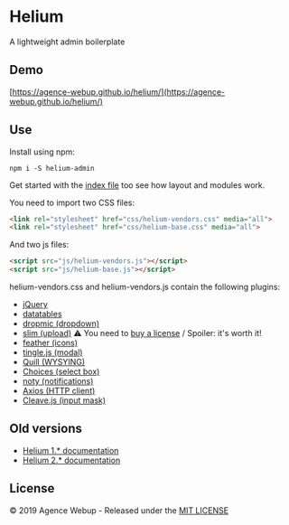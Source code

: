 # Helium

A lightweight admin boilerplate

## Demo

[https://agence-webup.github.io/helium/](https://agence-webup.github.io/helium/)

## Use

Install using npm:

```
npm i -S helium-admin
```

Get started with the [index file](https://github.com/agence-webup/helium/blob/master/dist/index.html) too see how layout and modules work.

You need to import two CSS files:

```html
<link rel="stylesheet" href="css/helium-vendors.css" media="all">
<link rel="stylesheet" href="css/helium-base.css" media="all">
```

And two js files:

```html
<script src="js/helium-vendors.js"></script>
<script src="js/helium-base.js"></script>
```

helium-vendors.css and helium-vendors.js contain the following plugins:

* [jQuery](https://jquery.com/)
* [datatables](https://datatables.net/)
* [dropmic (dropdown)](https://github.com/agence-webup/dropmic)
* [slim (upload)](https://pqina.nl/slim/) ⚠️ You need to [buy a license](https://codecanyon.net/item/slim-image-cropper-responsive-uploading-and-ratio-cropping-plugin/16364167?ref=pqina&clickthrough_id=1409428727&redirect_back=true) / Spoiler: it's worth it!
* [feather (icons)](https://feathericons.com/)
* [tingle.js (modal)](http://robinparisi.github.io/tingle/)
* [Quill (WYSYING)](https://quilljs.com/docs/quickstart/)
* [Choices (select box)](https://github.com/jshjohnson/Choices)
* [noty (notifications)](https://ned.im/noty)
* [Axios (HTTP client)](https://github.com/axios/axios)
* [Cleave.js (input mask)](https://nosir.github.io/cleave.js)


## Old versions

* [Helium 1.* documentation](https://agence-webup.github.io/helium/v1/)
* [Helium 2.* documentation](https://agence-webup.github.io/helium/v2/)

## License

© 2019 Agence Webup - Released under the [MIT LICENSE](http://opensource.org/licenses/MIT)
